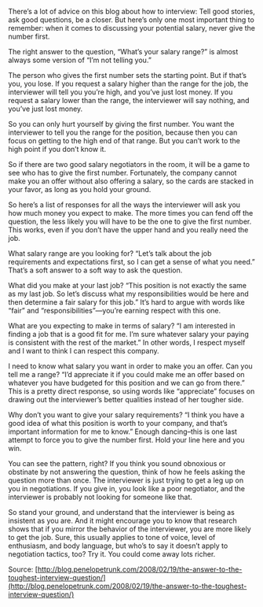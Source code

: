 
There’s a lot of advice on this blog about how to interview: Tell good stories, ask good questions, be a closer. But here’s only one most important thing to remember: when it comes to discussing your potential salary, never give the number first.

The right answer to the question, “What’s your salary range?” is almost always some version of “I’m not telling you.”

The person who gives the first number sets the starting point. But if that’s you, you lose. If you request a salary higher than the range for the job, the interviewer will tell you you’re high, and you’ve just lost money. If you request a salary lower than the range, the interviewer will say nothing, and you’ve just lost money.

So you can only hurt yourself by giving the first number. You want the interviewer to tell you the range for the position, because then you can focus on getting to the high end of that range. But you can’t work to the high point if you don’t know it.

So if there are two good salary negotiators in the room, it will be a game to see who has to give the first number. Fortunately, the company cannot make you an offer without also offering a salary, so the cards are stacked in your favor, as long as you hold your ground.

So here’s a list of responses for all the ways the interviewer will ask you how much money you expect to make. The more times you can fend off the question, the less likely you will have to be the one to give the first number. This works, even if you don’t have the upper hand and you really need the job.

What salary range are you looking for? “Let’s talk about the job requirements and expectations first, so I can get a sense of what you need.” That’s a soft answer to a soft way to ask the question.

What did you make at your last job? “This position is not exactly the same as my last job. So let’s discuss what my responsibilities would be here and then determine a fair salary for this job.” It’s hard to argue with words like “fair” and “responsibilities”—you’re earning respect with this one.

What are you expecting to make in terms of salary? “I am interested in finding a job that is a good fit for me. I’m sure whatever salary your paying is consistent with the rest of the market.” In other words, I respect myself and I want to think I can respect this company.

I need to know what salary you want in order to make you an offer. Can you tell me a range? “I’d appreciate it if you could make me an offer based on whatever you have budgeted for this position and we can go from there.” This is a pretty direct response, so using words like “appreciate” focuses on drawing out the interviewer’s better qualities instead of her tougher side.

Why don’t you want to give your salary requirements? “I think you have a good idea of what this position is worth to your company, and that’s important information for me to know.” Enough dancing–this is one last attempt to force you to give the number first. Hold your line here and you win.

You can see the pattern, right? If you think you sound obnoxious or obstinate by not answering the question, think of how he feels asking the question more than once. The interviewer is just trying to get a leg up on you in negotiations. If you give in, you look like a poor negotiator, and the interviewer is probably not looking for someone like that.

So stand your ground, and understand that the interviewer is being as insistent as you are. And it might encourage you to know that research shows that if you mirror the behavior of the interviewer, you are more likely to get the job. Sure, this usually applies to tone of voice, level of enthusiasm, and body language, but who’s to say it doesn’t apply to negotiation tactics, too? Try it. You could come away lots richer.

Source: [http://blog.penelopetrunk.com/2008/02/19/the-answer-to-the-toughest-interview-question/](http://blog.penelopetrunk.com/2008/02/19/the-answer-to-the-toughest-interview-question/)